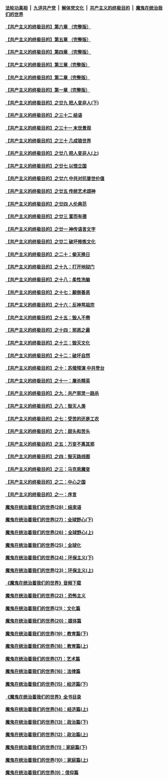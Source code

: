 

####  [法轮功真相](../../../../basic/blob/master/README.md?t=06300231) &nbsp;|&nbsp; [九评共产党](../../../../9ping.md/blob/master/README.md?t=06300231) &nbsp;|&nbsp; [解体党文化](../../../../jtdwh.md/blob/master/README.md?t=06300231)  &nbsp;|&nbsp; [共产主义的终极目的](../../../../gczydzjmd.md/blob/master/README.md?t=06300231) &nbsp;|&nbsp; [魔鬼在统治我们的世界](../../../../mgztzwmdsj.md/blob/master/README.md?t=06300231) 

#### [【共产主义的终极目的】第六章 （完整版）](../pages/nsc422/n11428913.md?t=06300231) 

#### [【共产主义的终极目的】第五章 （完整版）](../pages/nsc422/n11428912.md?t=06300231) 

#### [【共产主义的终极目的】第四章 （完整版）](../pages/nsc422/n11428907.md?t=06300231) 

#### [【共产主义的终极目的】第三章（完整版）](../pages/nsc422/n11428848.md?t=06300231) 

#### [【共产主义的终极目的】第二章（完整版）](../pages/nsc422/n11428831.md?t=06300231) 

#### [【共产主义的终极目的】第一章（完整版）](../pages/nsc422/n11417651.md?t=06300231) 

#### [【共产主义的终极目的】之廿九 把人变非人(下)](../pages/nsc422/n11344140.md?t=06300231) 

#### [【共产主义的终极目的】之三十二 结语](../pages/nsc422/n11360535.md?t=06300231) 

#### [【共产主义的终极目的】之三十一 末世景观](../pages/nsc422/n11351129.md?t=06300231) 

#### [【共产主义的终极目的】之三十 几成狼世界](../pages/nsc422/n11348280.md?t=06300231) 

#### [【共产主义的终极目的】之廿八 把人变非人(上)](../pages/nsc422/n11340492.md?t=06300231) 

#### [【共产主义的终极目的】之廿七 以恨立国](../pages/nsc422/n11336944.md?t=06300231) 

#### [【共产主义的终极目的】之廿六 中共对抗普世价值](../pages/nsc422/n11324785.md?t=06300231) 

#### [【共产主义的终极目的】之廿五 传统艺术颂神](../pages/nsc422/n11296396.md?t=06300231) 

#### [【共产主义的终极目的】之廿四 人伦典范](../pages/nsc422/n11296397.md?t=06300231) 

#### [【共产主义的终极目的】之廿三 富而有德](../pages/nsc422/n11283598.md?t=06300231) 

#### [【共产主义的终极目的】之廿一 神传语言文字](../pages/nsc422/n11263265.md?t=06300231) 

#### [【共产主义的终极目的】之廿二 破坏修炼文化](../pages/nsc422/n11245728.md?t=06300231) 

#### [【共产主义的终极目的】之二十：偷天换日](../pages/nsc422/n11238846.md?t=06300231) 

#### [【共产主义的终极目的】之十九：打开地狱门](../pages/nsc422/n11206376.md?t=06300231) 

#### [【共产主义的终极目的】之十八：柔性洗脑](../pages/nsc422/n11199994.md?t=06300231) 

#### [【共产主义的终极目的】之十七：颠倒善恶](../pages/nsc422/n11179782.md?t=06300231) 

#### [【共产主义的终极目的】之十六：反神骂祖宗](../pages/nsc422/n11166798.md?t=06300231) 

#### [【共产主义的终极目的】之十五：毁人不倦](../pages/nsc422/n11166792.md?t=06300231) 

#### [【共产主义的终极目的】之十四：邪恶之最](../pages/nsc422/n11150249.md?t=06300231) 

#### [【共产主义的终极目的】之十三：毁灭文化](../pages/nsc422/n11135227.md?t=06300231) 

#### [【共产主义的终极目的】之十二：破坏自然](../pages/nsc422/n11135214.md?t=06300231) 

#### [【共产主义的终极目的】之十：苏俄预演 中共登台](../pages/nsc422/n11118424.md?t=06300231) 

#### [【共产主义的终极目的】之十一：屠杀精英](../pages/nsc422/n11118442.md?t=06300231) 

#### [【共产主义的终极目的】之九：共产邪灵一路杀](../pages/nsc422/n11114139.md?t=06300231) 

#### [【共产主义的终极目的】之八：毁灭人类](../pages/nsc422/n11108503.md?t=06300231) 

#### [【共产主义的终极目的】之七：受苦的还是工农](../pages/nsc422/n11101809.md?t=06300231) 

#### [【共产主义的终极目的】之六：甜头和苦头](../pages/nsc422/n11096971.md?t=06300231) 

#### [【共产主义的终极目的】之五：万变不离其邪](../pages/nsc422/n11091285.md?t=06300231) 

#### [【共产主义的终极目的】之四：毁灭路线图](../pages/nsc422/n11086284.md?t=06300231) 

#### [【共产主义的终极目的】之三：马克思魔变](../pages/nsc422/n11061941.md?t=06300231) 

#### [【共产主义的终极目的】之二：中心之国](../pages/nsc422/n11047728.md?t=06300231) 

#### [【共产主义的终极目的】之一：序言](../pages/nsc422/n11086077.md?t=06300231) 

#### [魔鬼在统治着我们的世界(28)：结束语](../pages/nsc422/n10936246.md?t=06300231) 

#### [魔鬼在统治着我们的世界(27)：全球野心(下)](../pages/nsc422/n10928319.md?t=06300231) 

#### [魔鬼在统治着我们的世界(26)：全球野心(上)](../pages/nsc422/n10900318.md?t=06300231) 

#### [魔鬼在统治着我们的世界(25)：全球化](../pages/nsc422/n10788205.md?t=06300231) 

#### [魔鬼在统治着我们的世界(24)：环保主义(下)](../pages/nsc422/n10695307.md?t=06300231) 

#### [魔鬼在统治着我们的世界(23)：环保主义(上)](../pages/nsc422/n10688613.md?t=06300231) 

#### [《魔鬼在统治着我们的世界》音频下载](../pages/nsc422/n10635553.md?t=06300231) 

#### [魔鬼在统治着我们的世界(22)：恐怖主义](../pages/nsc422/n10614727.md?t=06300231) 

#### [魔鬼在统治着我们的世界(21)：文化篇](../pages/nsc422/n10597706.md?t=06300231) 

#### [魔鬼在统治着我们的世界(20)：媒体篇](../pages/nsc422/n10586579.md?t=06300231) 

#### [魔鬼在统治着我们的世界(19)：教育篇(下)](../pages/nsc422/n10564808.md?t=06300231) 

#### [魔鬼在统治着我们的世界(18)：教育篇(上)](../pages/nsc422/n10526970.md?t=06300231) 

#### [魔鬼在统治着我们的世界(17)：艺术篇](../pages/nsc422/n10499093.md?t=06300231) 

#### [魔鬼在统治着我们的世界(16)：法律篇](../pages/nsc422/n10485969.md?t=06300231) 

#### [魔鬼在统治着我们的世界(15)：经济篇(下)](../pages/nsc422/n10469975.md?t=06300231) 

#### [《魔鬼在统治着我们的世界》全书目录](../pages/nsc422/n10464261.md?t=06300231) 

#### [魔鬼在统治着我们的世界(14)：经济篇(上)](../pages/nsc422/n10457370.md?t=06300231) 

#### [魔鬼在统治着我们的世界(13)：政治篇(下)](../pages/nsc422/n10448270.md?t=06300231) 

#### [魔鬼在统治着我们的世界(12)：政治篇(上)](../pages/nsc422/n10444576.md?t=06300231) 

#### [魔鬼在统治着我们的世界(11)：家庭篇(下)](../pages/nsc422/n10440961.md?t=06300231) 

#### [魔鬼在统治着我们的世界(10)：家庭篇(上)](../pages/nsc422/n10435448.md?t=06300231) 

#### [魔鬼在统治着我们的世界(9)：信仰篇](../pages/nsc422/n10432159.md?t=06300231) 

